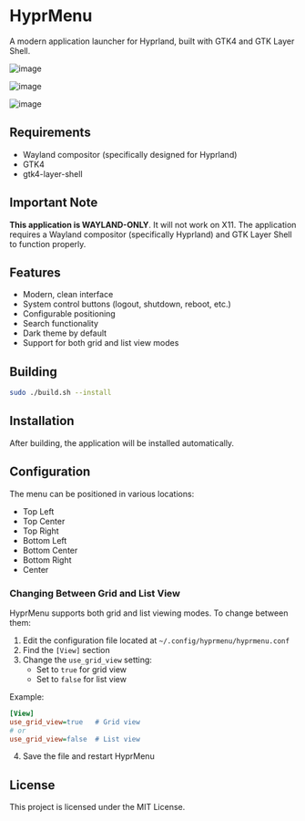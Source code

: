 # HyprMenu

A modern application launcher for Hyprland, built with GTK4 and GTK Layer Shell.

![image](https://github.com/user-attachments/assets/ef651c22-771c-42ff-97d7-66bb88bd2af3)

![image](https://github.com/user-attachments/assets/94718c1a-754a-4891-8e84-8a4ef7aa1676)

![image](https://github.com/user-attachments/assets/2737c508-6607-4eec-b575-01282f6948d6)


## Requirements

- Wayland compositor (specifically designed for Hyprland)
- GTK4
- gtk4-layer-shell

## Important Note

**This application is WAYLAND-ONLY**. It will not work on X11. The application requires a Wayland compositor (specifically Hyprland) and GTK Layer Shell to function properly.

## Features

- Modern, clean interface
- System control buttons (logout, shutdown, reboot, etc.)
- Configurable positioning
- Search functionality
- Dark theme by default
- Support for both grid and list view modes

## Building

```bash
sudo ./build.sh --install
```

## Installation

After building, the application will be installed automatically.

## Configuration

The menu can be positioned in various locations:
- Top Left
- Top Center
- Top Right
- Bottom Left
- Bottom Center
- Bottom Right
- Center

### Changing Between Grid and List View

HyprMenu supports both grid and list viewing modes. To change between them:

1. Edit the configuration file located at `~/.config/hyprmenu/hyprmenu.conf`
2. Find the `[View]` section
3. Change the `use_grid_view` setting:
   - Set to `true` for grid view
   - Set to `false` for list view
   
Example:
```ini
[View]
use_grid_view=true   # Grid view
# or
use_grid_view=false  # List view
```

4. Save the file and restart HyprMenu

## License

This project is licensed under the MIT License. 
